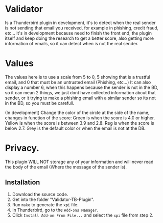 # Validator

Is a Thunderbird plugin in development, it's to detect when the real sender is not sending that email you received, for example in phishing, credit fraud, etc… It's in development because need to finish the front end, the plugin itself and keep doing the research to get a better score, also getting more information of emails, so it can detect when is not the real sender.

# Values
The values here is to use a scale from 5 to 0, 5 showing that is a trustful email, and 0 that must be an untrusted email (Phishing, etc...)
It can also display a number 6, when this happens because the sender is not in the BD, so it can mean 2 things, we just dont have collected information about that sender, or it trying to make a phishing email with a similar sender so its not in the BD, so you must be carefull.

(In development)
Change the color of the circle at the side of the name, changes in function of the score:
Green is when the score is 4.0 or higher.
Yellow is when the score is between 3.9 and 2.8.
Reg is when the score is below 2.7.
Grey is the default color or when the email is not at the DB.

# Privacy.
This plugin WILL NOT storage any of your information and will never read the body of the email (Where the message of the sender is).

## Installation

1. Download the source code.
2. Get into the folder "Validator-TB-Plugin".
3. Run `make` to generate the `xpi` file.
4. In Thunderbird, go to the `Add-ons Manager`.
5. Click `Install Add-on From File...` and select the `xpi` file from step 2.
